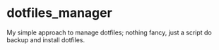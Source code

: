 # dotfiles_manager

My simple approach to manage dotfiles; nothing fancy, just a script do backup and install dotfiles.